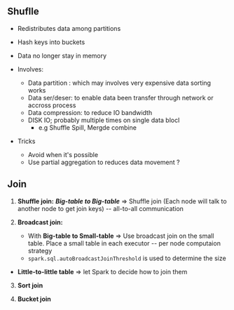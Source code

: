 ## Shuflle

* Redistributes data among partitions
* Hash keys into buckets

* Data no longer stay in memory

* Involves:
    * Data partition : which may involves very expensive data sorting works
    * Data ser/deser: to enable data been transfer through network or accross process
    * Data compression: to reduce IO bandwidth
    * DISK IO; probably multiple times on single data blocl
        * e.g Shuffle Spill, Mergde combine

* Tricks
    * Avoid when it's possible
    * Use partial aggregation to reduces data movement ?

## Join


1. **Shuffle join:**  ***Big-table to Big-table*** => Shuffle join (Each node will talk to another node to get join keys)  -- all-to-all communication

2. **Broadcast join:**
    - With **Big-table to Small-table** => Use broadcast join on the small table. Place a small  table in each executor -- per node computaion strategy
    - ```spark.sql.autoBroadcastJoinThreshold``` is used to determine the size

* **Little-to-little table** => let Spark to decide how to join them

3. **Sort join**

4. **Bucket join**